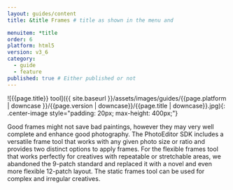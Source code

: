 ```yaml
---
layout: guides/content
title: &title Frames # title as shown in the menu and 

menuitem: *title
order: 6
platform: html5
version: v3_6
category: 
  - guide
  - feature 
published: true # Either published or not 
---
```

![{{page.title}} tool]({{ site.baseurl }}/assets/images/guides/{{page.platform | downcase }}/{{page.version | downcase}}/{{page.title | downcase}}.jpg){: .center-image style="padding: 20px; max-height: 400px;"}


Good frames might not save bad paintings, however they may very well complete and enhance good photography. The PhotoEditor SDK includes a versatile frame tool that works with any given photo size or ratio and provides two distinct options to apply frames. For the flexible frames tool that works perfectly for creatives with repeatable or stretchable areas, we abandoned the 9-patch standard and replaced it with a novel and even more flexible 12-patch layout. The static frames tool can be used for complex and irregular creatives.
